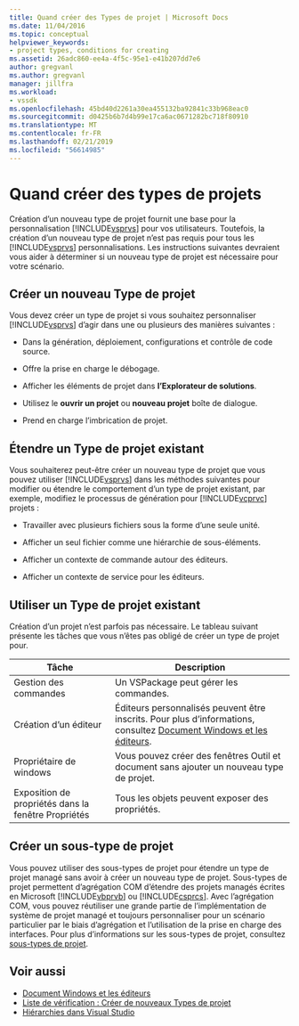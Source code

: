 ```yaml
---
title: Quand créer des Types de projet | Microsoft Docs
ms.date: 11/04/2016
ms.topic: conceptual
helpviewer_keywords:
- project types, conditions for creating
ms.assetid: 26adc860-ee4a-4f5c-95e1-e41b207dd7e6
author: gregvanl
ms.author: gregvanl
manager: jillfra
ms.workload:
- vssdk
ms.openlocfilehash: 45bd40d2261a30ea455132ba92841c33b968eac0
ms.sourcegitcommit: d0425b6b7d4b99e17ca6ac0671282bc718f80910
ms.translationtype: MT
ms.contentlocale: fr-FR
ms.lasthandoff: 02/21/2019
ms.locfileid: "56614985"
---
```

# <a name="when-to-create-project-types"></a>Quand créer des types de projets
Création d’un nouveau type de projet fournit une base pour la personnalisation [!INCLUDE[vsprvs](../../code-quality/includes/vsprvs_md.md)] pour vos utilisateurs. Toutefois, la création d’un nouveau type de projet n’est pas requis pour tous les [!INCLUDE[vsprvs](../../code-quality/includes/vsprvs_md.md)] personnalisations. Les instructions suivantes devraient vous aider à déterminer si un nouveau type de projet est nécessaire pour votre scénario.

## <a name="create-a-new-project-type"></a>Créer un nouveau Type de projet
 Vous devez créer un type de projet si vous souhaitez personnaliser [!INCLUDE[vsprvs](../../code-quality/includes/vsprvs_md.md)] d’agir dans une ou plusieurs des manières suivantes :

-   Dans la génération, déploiement, configurations et contrôle de code source.

-   Offre la prise en charge le débogage.

-   Afficher les éléments de projet dans **l’Explorateur de solutions**.

-   Utilisez le **ouvrir un projet** ou **nouveau projet** boîte de dialogue.

-   Prend en charge l’imbrication de projet.

## <a name="extend-an-existing-project-type"></a>Étendre un Type de projet existant
 Vous souhaiterez peut-être créer un nouveau type de projet que vous pouvez utiliser [!INCLUDE[vsprvs](../../code-quality/includes/vsprvs_md.md)] dans les méthodes suivantes pour modifier ou étendre le comportement d’un type de projet existant, par exemple, modifiez le processus de génération pour [!INCLUDE[vcprvc](../../code-quality/includes/vcprvc_md.md)] projets :

-   Travailler avec plusieurs fichiers sous la forme d’une seule unité.

-   Afficher un seul fichier comme une hiérarchie de sous-éléments.

-   Afficher un contexte de commande autour des éditeurs.

-   Afficher un contexte de service pour les éditeurs.

## <a name="use-an-existing-project-type"></a>Utiliser un Type de projet existant
 Création d’un projet n’est parfois pas nécessaire. Le tableau suivant présente les tâches que vous n’êtes pas obligé de créer un type de projet pour.

|Tâche|Description|
|----------|-----------------|
|Gestion des commandes|Un VSPackage peut gérer les commandes.|
|Création d’un éditeur|Éditeurs personnalisés peuvent être inscrits. Pour plus d’informations, consultez [Document Windows et les éditeurs](https://msdn.microsoft.com/library/603625e1-62b6-413a-bc44-089346e166bc).|
|Propriétaire de windows|Vous pouvez créer des fenêtres Outil et document sans ajouter un nouveau type de projet.|
|Exposition de propriétés dans la fenêtre Propriétés|Tous les objets peuvent exposer des propriétés.|

## <a name="create-a-project-subtype"></a>Créer un sous-type de projet
 Vous pouvez utiliser des sous-types de projet pour étendre un type de projet managé sans avoir à créer un nouveau type de projet. Sous-types de projet permettent d’agrégation COM d’étendre des projets managés écrites en Microsoft [!INCLUDE[vbprvb](../../code-quality/includes/vbprvb_md.md)] ou [!INCLUDE[csprcs](../../data-tools/includes/csprcs_md.md)]. Avec l’agrégation COM, vous pouvez réutiliser une grande partie de l’implémentation de système de projet managé et toujours personnaliser pour un scénario particulier par le biais d’agrégation et l’utilisation de la prise en charge des interfaces. Pour plus d’informations sur les sous-types de projet, consultez [sous-types de projet](../../extensibility/internals/project-subtypes.md).

## <a name="see-also"></a>Voir aussi
- [Document Windows et les éditeurs](https://msdn.microsoft.com/library/603625e1-62b6-413a-bc44-089346e166bc)
- [Liste de vérification : Créer de nouveaux Types de projet](../../extensibility/internals/checklist-creating-new-project-types.md)
- [Hiérarchies dans Visual Studio](../../extensibility/internals/hierarchies-in-visual-studio.md)
